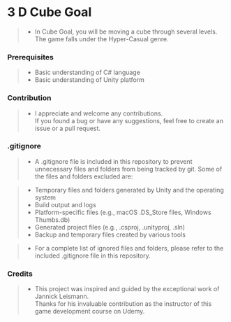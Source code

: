 # 3 D Cube Goal
> - In Cube Goal, you will be moving a cube through several levels.  
 The game falls under the Hyper-Casual genre.  

### Prerequisites
> - Basic understanding of C# language  
> - Basic understanding of Unity platform  

### Contribution
> - I appreciate and welcome any contributions.  
    If you found a bug or have any suggestions, feel free to create an issue or a pull request.

### .gitignore
> - A .gitignore file is included in this repository to prevent unnecessary files and folders from being tracked by git. Some of the files and folders excluded are:  

> - Temporary files and folders generated by Unity and the operating system
> - Build output and logs
> - Platform-specific files (e.g., macOS .DS_Store files, Windows Thumbs.db)
> - Generated project files (e.g., .csproj, .unityproj, .sln)
> - Backup and temporary files created by various tools  

> - For a complete list of ignored files and folders, please refer to the included .gitignore file in this repository.  

### Credits
> - This project was inspired and guided by the exceptional work of Jannick Leismann.  
Thanks for his invaluable contribution as the instructor of this game development course on Udemy. 